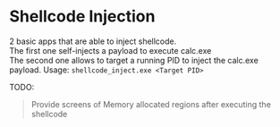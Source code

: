 # Shellcode Injection

2 basic apps that are able to inject shellcode.</br>
The first one self-injects a payload to execute calc.exe</br>
The second one allows to target a running PID to inject the calc.exe payload. Usage: `shellcode_inject.exe <Target PID>`

TODO:
> Provide screens of Memory allocated regions after executing the shellcode

